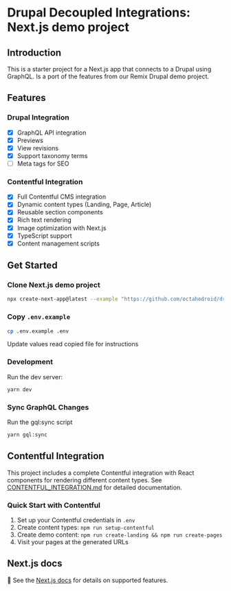 # Drupal Decoupled Integrations: Next.js demo project

## Introduction

This is a starter project for a Next.js app that connects to a Drupal using GraphQL. Is a port of the features from our Remix Drupal demo project.

## Features

### Drupal Integration
- [x] GraphQL API integration
- [x] Previews
- [x] View revisions
- [x] Support taxonomy terms
- [ ] Meta tags for SEO

### Contentful Integration
- [x] Full Contentful CMS integration
- [x] Dynamic content types (Landing, Page, Article)
- [x] Reusable section components
- [x] Rich text rendering
- [x] Image optimization with Next.js
- [x] TypeScript support
- [x] Content management scripts

## Get Started

### Clone Next.js demo project
```bash
npx create-next-app@latest --example "https://github.com/octahedroid/drupal-decoupled/tree/main/examples/next-graphql"
```

### Copy `.env.example`

```bash
cp .env.example .env
```

Update values read copied file for instructions

### Development

Run the dev server:

```bash
yarn dev
```

### Sync GraphQL Changes

Run the gql:sync script

```bash
yarn gql:sync
```

## Contentful Integration

This project includes a complete Contentful integration with React components for rendering different content types. See [CONTENTFUL_INTEGRATION.md](./CONTENTFUL_INTEGRATION.md) for detailed documentation.

### Quick Start with Contentful

1. Set up your Contentful credentials in `.env`
2. Create content types: `npm run setup-contentful`
3. Create demo content: `npm run create-landing && npm run create-pages`
4. Visit your pages at the generated URLs

## Next.js docs
📖 See the [Next.js docs](https://nextjs.org/docs) for details on supported features.

